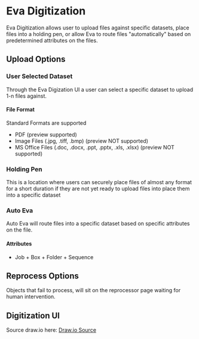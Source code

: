 # Eva Digitization

Eva Digitization allows user to upload files against specific datasets, place files into a holding pen, or allow Eva to route files "automatically" based on predetermined attributes on the files.

## Upload Options

### User Selected Dataset

Through the Eva Digization UI a user can select a specific dataset to upload 1-n files against.

#### File Format

Standard Formats are supported

- PDF (preview supported)
- Image Files (.jpg, .tiff, .bmp) (preview NOT supported)
- MS Office Files (.doc, .docx, .ppt, .pptx, .xls, .xlsx) (preview NOT supported)

### Holding Pen

This is a location where users can securely place files of almost any format for a short duration if they are not yet ready to upload files into place them into a specific dataset

### Auto Eva

Auto Eva will route files into a specific dataset based on specific attributes on the file.  

#### Attributes

- Job + Box + Folder + Sequence

## Reprocess Options

Objects that fail to process, will sit on the reprocessor page waiting for human intervention.  

## Digitization UI

Source draw.io
here: [Draw.io Source](https://app.diagrams.net/#HRMSLowside%2Frmslow%2Fmaster%2FDrawings%2FEva%2FDigitization%2FEva%20Digitization.drawio)
